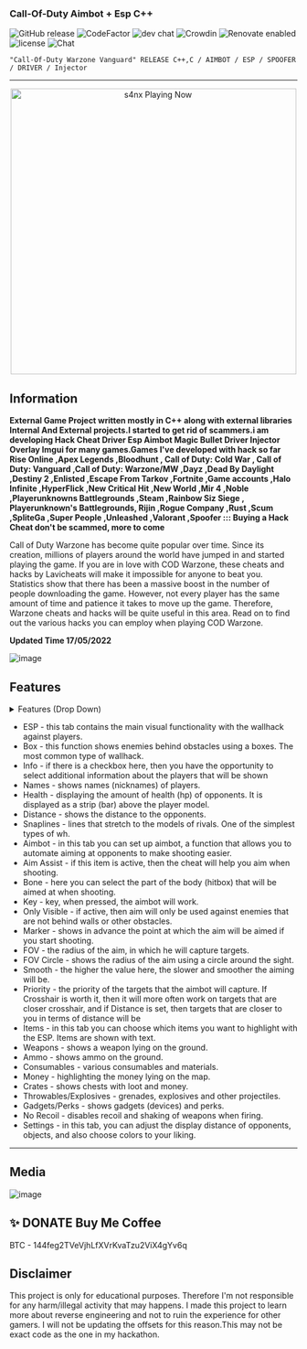 ###  Call-Of-Duty Aimbot + Esp C++ 
![GitHub release](https://img.shields.io/github/release/ppy/osu.svg)
![CodeFactor](https://www.codefactor.io/repository/github/ppy/osu/badge)
![dev chat](https://discordapp.com/api/guilds/188630481301012481/widget.png?style=shield)
![Crowdin](https://d322cqt584bo4o.cloudfront.net/osu-web/localized.svg)
![Renovate enabled](https://img.shields.io/badge/renovate-enabled-brightgreen.svg)
![license](https://img.shields.io/github/license/mashape/apistatus.svg)
![Chat](https://badges.gitter.im/awesome-twitter-bots/Lobby.svg)

```sh-session
"Call-Of-Duty Warzone Vanguard" RELEASE C++,C / AIMBOT / ESP / SPOOFER / DRIVER / Injector
```
***
<p align="center">
   <img src="https://readme-spotify-status-rho.vercel.app/api/run-spotify-status.py" alt="s4nx Playing Now" width="500" />
<p align="center">

## Information
**External Game Project written mostly in C++ along with external libraries Internal And External projects.I started to get rid of scammers.i am developing Hack Cheat Driver Esp Aimbot Magic Bullet Driver Injector Overlay Imgui for many games.Games I've developed with hack so far Rise Online ,Apex Legends ,Bloodhunt , Call of Duty: Cold War , Call of Duty: Vanguard ,Call of Duty: Warzone/MW ,Dayz ,Dead By Daylight ,Destiny 2 ,Enlisted ,Escape From Tarkov ,Fortnite ,Game accounts ,Halo Infinite ,HyperFlick ,New Critical Hit ,New World ,Mir 4 ,Noble ,Playerunknowns Battlegrounds ,Steam ,Rainbow Siz Siege , Playerunknown's Battlegrounds, Rijin ,Rogue Company ,Rust ,Scum ,SpliteGa ,Super People ,Unleashed ,Valorant ,Spoofer ::: Buying a Hack Cheat don't be scammed, more to come**

Call of Duty Warzone has become quite popular over time. Since its creation, millions of players around the world have jumped in and started playing the game. If you are in love with COD Warzone, these cheats and hacks by Lavicheats will make it impossible for anyone to beat you. Statistics show that there has been a massive boost in the number of people downloading the game. However, not every player has the same amount of time and patience it takes to move up the game. Therefore, Warzone cheats and hacks will be quite useful in this area. Read on to find out the various hacks you can employ when playing COD Warzone. 

**Updated Time 17/05/2022**



![image](https://user-images.githubusercontent.com/105746452/169063771-c689a134-866c-43a9-b2e8-d2b8f838b3b2.png)
## Features
<details>
<summary>Features (Drop Down)</summary>
  
* **AIMBOT**
  
* **ESP**
  
* **SPOOFER** 

* **DRIVER**

*  **INJECTOR**
  </details>

* ESP - this tab contains the main visual functionality with the wallhack against players.
* Box - this function shows enemies behind obstacles using a boxes. The most common type of wallhack.
* Info - if there is a checkbox here, then you have the opportunity to select additional information about the players that will be shown
* Names - shows names (nicknames) of players.
* Health - displaying the amount of health (hp) of opponents. It is displayed as a strip (bar) above the player model.
* Distance - shows the distance to the opponents.
* Snaplines - lines that stretch to the models of rivals. One of the simplest types of wh.
* Aimbot - in this tab you can set up aimbot, a function that allows you to automate aiming at opponents to make shooting easier.
* Aim Assist - if this item is active, then the cheat will help you aim when shooting.
* Bone - here you can select the part of the body (hitbox) that will be aimed at when shooting.
* Key - key, when pressed, the aimbot will work.
* Only Visible - if active, then aim will only be used against enemies that are not behind walls or other obstacles.
* Marker - shows in advance the point at which the aim will be aimed if you start shooting.
* FOV - the radius of the aim, in which he will capture targets.
* FOV Circle - shows the radius of the aim using a circle around the sight.
* Smooth - the higher the value here, the slower and smoother the aiming will be.
* Priority - the priority of the targets that the aimbot will capture. If Crosshair is worth it, then it will more often work on targets that are closer crosshair, and if Distance is set, then targets that are closer to you in terms of distance will be 
* Items - in this tab you can choose which items you want to highlight with the ESP. Items are shown with text.
* Weapons - shows a weapon lying on the ground.
* Ammo - shows ammo on the ground.
* Consumables - various consumables and materials.
* Money - highlighting the money lying on the map.
* Crates - shows chests with loot and money.
* Throwables/Explosives - grenades, explosives and other projectiles.
* Gadgets/Perks - shows gadgets (devices) and perks.
* No Recoil - disables recoil and shaking of weapons when firing.
* Settings - in this tab, you can adjust the display distance of opponents, objects, and also choose colors to your liking.
***

## Media 
![image](https://user-images.githubusercontent.com/105746452/169063630-233fe5b3-cb54-4b62-b97f-77d949f60dd2.png)



## ✨ DONATE Buy Me Coffee

BTC - 144feg2TVeVjhLfXVrKvaTzu2ViX4gYv6q


## Disclaimer
This project is only for educational purposes. Therefore I'm not responsible for any harm/illegal activity that may happens. I made this project to learn more about reverse engineering and not to ruin the experience for other gamers. I will not be updating the offsets for this reason.This may not be exact code as the one in my hackathon.

